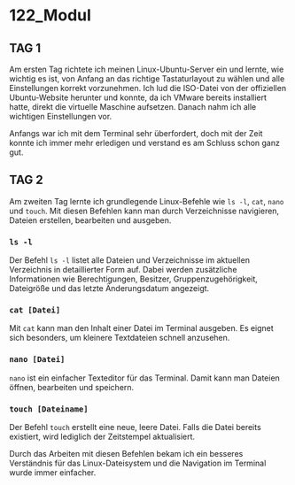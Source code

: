 # 122_Modul

## TAG 1

Am ersten Tag richtete ich meinen Linux-Ubuntu-Server ein und lernte, wie wichtig es ist, von Anfang an das richtige Tastaturlayout zu wählen und alle Einstellungen korrekt vorzunehmen. Ich lud die ISO-Datei von der offiziellen Ubuntu-Website herunter und konnte, da ich VMware bereits installiert hatte, direkt die virtuelle Maschine aufsetzen. Danach nahm ich alle wichtigen Einstellungen vor.

Anfangs war ich mit dem Terminal sehr überfordert, doch mit der Zeit konnte ich immer mehr erledigen und verstand es am Schluss schon ganz gut.

## TAG 2

Am zweiten Tag lernte ich grundlegende Linux-Befehle wie `ls -l`, `cat`, `nano` und `touch`. Mit diesen Befehlen kann man durch Verzeichnisse navigieren, Dateien erstellen, bearbeiten und ausgeben.

### **`ls -l`**

Der Befehl `ls -l` listet alle Dateien und Verzeichnisse im aktuellen Verzeichnis in detaillierter Form auf. Dabei werden zusätzliche Informationen wie Berechtigungen, Besitzer, Gruppenzugehörigkeit, Dateigröße und das letzte Änderungsdatum angezeigt.

### **`cat [Datei]`**

Mit `cat` kann man den Inhalt einer Datei im Terminal ausgeben. Es eignet sich besonders, um kleinere Textdateien schnell anzusehen.

### **`nano [Datei]`**

`nano` ist ein einfacher Texteditor für das Terminal. Damit kann man Dateien öffnen, bearbeiten und speichern.

### **`touch [Dateiname]`**

Der Befehl `touch` erstellt eine neue, leere Datei. Falls die Datei bereits existiert, wird lediglich der Zeitstempel aktualisiert.

Durch das Arbeiten mit diesen Befehlen bekam ich ein besseres Verständnis für das Linux-Dateisystem und die Navigation im Terminal wurde immer einfacher.
